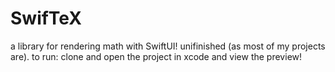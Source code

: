 # SwifTeX

a library for rendering math with SwiftUI! unifinished (as most of my projects are). to run: clone and open the project in xcode and view the preview!
